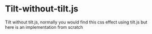 # Tilt-without-tilt.js
Tilt without tilt.js, normally you would find this css effect using tilt.js but here is an implementation from scratch
